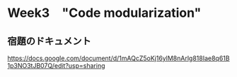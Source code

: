 # Week3　"Code modularization"
## 宿題のドキュメント
https://docs.google.com/document/d/1mAQcZ5oKj16ylM8nArlg818Iae8q61B1p3NO3tJB07Q/edit?usp=sharing